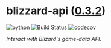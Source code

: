 <!--
    =====================================
    generator=datazen
    version=1.7.7
    hash=e448b91198d9791e04242cb9053155a8
    =====================================
-->

# blizzard-api ([0.3.2](https://pypi.org/project/blizzard-api/))

[![python](https://img.shields.io/pypi/pyversions/blizzard-api.svg)](https://pypi.org/project/blizzard-api/)
![Build Status](https://github.com/vkottler/keybinds/workflows/Python%20package/badge.svg)
[![codecov](https://codecov.io/gh/vkottler/keybinds/branch/master/graphs/badge.svg?branch=master)](https://codecov.io/github/vkottler/keybinds)

*Interact with Blizard's game-data API.*
